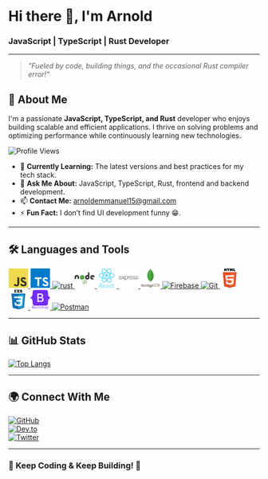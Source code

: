 # Hi there 👋, I'm Arnold  
### JavaScript | TypeScript | Rust Developer  
---
> *"Fueled by code, building things, and the occasional Rust compiler error!"*


## 🚀 About Me  
I'm a passionate **JavaScript, TypeScript, and Rust** developer who enjoys building scalable and efficient applications. I thrive on solving problems and optimizing performance while continuously learning new technologies.

![Profile Views](https://komarev.com/ghpvc/?username=EArnold1)  

- 🌱 **Currently Learning:** The latest versions and best practices for my tech stack.  
- 💬 **Ask Me About:** JavaScript, TypeScript, Rust, frontend and backend development.  
- 📫 **Contact Me:** arnoldemmanuel15@gmail.com  
- ⚡ **Fun Fact:** I don’t find UI development funny 😁.  

---

## 🛠️ Languages and Tools  
<p align="left">
  <a href="https://developer.mozilla.org/en-US/docs/Web/JavaScript" target="_blank">
    <img src="https://raw.githubusercontent.com/devicons/devicon/master/icons/javascript/javascript-original.svg" alt="JavaScript" width="40" height="40"/>
  </a>
  <a href="https://www.typescriptlang.org/" target="_blank">
    <img src="https://raw.githubusercontent.com/devicons/devicon/master/icons/typescript/typescript-original.svg" alt="TypeScript" width="40" height="40"/>
  </a>
  <a href="https://www.rust-lang.org/" target="_blank">
            <img src="https://cdn.jsdelivr.net/gh/devicons/devicon@latest/icons/rust/rust-line.svg" height="40" width="40" alt="rust" />
  </a>
  <a href="https://nodejs.org" target="_blank">
    <img src="https://raw.githubusercontent.com/devicons/devicon/master/icons/nodejs/nodejs-original-wordmark.svg" alt="Node.js" width="40" height="40"/>
  </a>
  <a href="https://reactjs.org/" target="_blank">
    <img src="https://raw.githubusercontent.com/devicons/devicon/master/icons/react/react-original-wordmark.svg" alt="React.js" width="40" height="40"/>
  </a>
  <a href="https://expressjs.com" target="_blank">
    <img src="https://raw.githubusercontent.com/devicons/devicon/master/icons/express/express-original-wordmark.svg" alt="Express.js" width="40" height="40"/>
  </a>
  <a href="https://www.mongodb.com/" target="_blank">
    <img src="https://raw.githubusercontent.com/devicons/devicon/master/icons/mongodb/mongodb-original-wordmark.svg" alt="MongoDB" width="40" height="40"/>
  </a>
  <a href="https://firebase.google.com/" target="_blank">
    <img src="https://www.vectorlogo.zone/logos/firebase/firebase-icon.svg" alt="Firebase" width="40" height="40"/>
  </a>
  <a href="https://git-scm.com/" target="_blank">
    <img src="https://www.vectorlogo.zone/logos/git-scm/git-scm-icon.svg" alt="Git" width="40" height="40"/>
  </a>
  <a href="https://www.w3.org/html/" target="_blank">
    <img src="https://raw.githubusercontent.com/devicons/devicon/master/icons/html5/html5-original-wordmark.svg" alt="HTML5" width="40" height="40"/>
  </a>
  <a href="https://www.w3schools.com/css/" target="_blank">
    <img src="https://raw.githubusercontent.com/devicons/devicon/master/icons/css3/css3-original-wordmark.svg" alt="CSS3" width="40" height="40"/>
  </a>
  <a href="https://getbootstrap.com" target="_blank">
    <img src="https://raw.githubusercontent.com/devicons/devicon/master/icons/bootstrap/bootstrap-plain-wordmark.svg" alt="Bootstrap" width="40" height="40"/>
  </a>
  <a href="https://postman.com" target="_blank">
    <img src="https://www.vectorlogo.zone/logos/getpostman/getpostman-icon.svg" alt="Postman" width="40" height="40"/>
  </a>
</p>

---

## 📊 GitHub Stats  
[![Top Langs](https://github-readme-stats.vercel.app/api/top-langs/?username=EArnold1&layout=compact&theme=radical)](https://github.com/anuraghazra/github-readme-stats)  

---

## 🌍 Connect With Me  
[![GitHub](https://img.shields.io/badge/GitHub-000?style=for-the-badge&logo=github)](https://github.com/EArnold1)  
[![Dev.to](https://img.shields.io/badge/Dev.to-000?style=for-the-badge&logo=devdotto)](https://dev.to/arnoldddev)  
[![Twitter](https://img.shields.io/badge/Twitter-1DA1F2?style=for-the-badge&logo=twitter&logoColor=white)](https://twitter.com/arnold_dmg)  

---

### 🚀 Keep Coding & Keep Building! 🚀  
